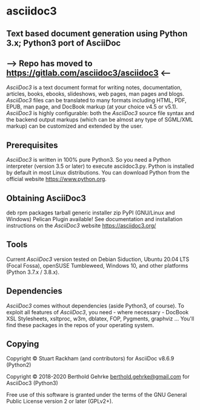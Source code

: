# asciidoc3
## Text based document generation using Python 3.x; Python3 port of AsciiDoc
## --> Repo has moved to https://gitlab.com/asciidoc3/asciidoc3 <--

*AsciiDoc3* is a text document format for writing notes, documentation, articles, books,
ebooks, slideshows, web pages, man pages and blogs. *AsciiDoc3* files can be translated
to many formats including HTML, PDF, EPUB, man page, and DocBook markup (at your choice v4.5 or v5.1).
*AsciiDoc3* is highly configurable: both the *AsciiDoc3* source file syntax and the backend
output markups (which can be almost any type of SGML/XML markup) can be customized and extended by the user.

## Prerequisites
*AsciiDoc3* is written in 100% pure Python3. So you need a Python interpreter (version 3.5 or later)
to execute asciidoc3.py. Python is installed by default in most Linux distributions. You can download
Python from the official website https://www.python.org.

## Obtaining AsciiDoc3
deb rpm packages tarball generic installer zip PyPI (GNU/Linux and Windows) Pelican Plugin available!
See documentation and installation instructions on the *AsciiDoc3* website https://asciidoc3.org/

## Tools
Current *AsciiDoc3* version tested on Debian Siduction, Ubuntu 20.04 LTS (Focal Fossa),
openSUSE Tumbleweed, Windows 10, and other platforms (Python 3.7.x / 3.8.x).

## Dependencies
*AsciiDoc3* comes without dependencies (aside Python3, of course). To exploit all features of *AsciiDoc3*,
you need - where necessary - DocBook XSL Stylesheets, xsltproc, w3m, dblatex, FOP, Pygments, graphviz ...
You'll find these packages in the repos of your operating system.

## Copying
Copyright © Stuart Rackham (and contributors) for AsciiDoc v8.6.9 (Python2)

Copyright © 2018-2020 Berthold Gehrke <berthold.gehrke@gmail.com> for AsciiDoc3 (Python3)

Free use of this software is granted under the terms of the
GNU General Public License version 2 or later (GPLv2+).
